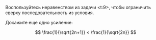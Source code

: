 Воспользуйтесь неравенством из задачи <t:9>, чтобы ограничить сверху последовательность из условия.

Докажите еще одно усиление:

$$ \frac{1}{\sqrt{2n+1}} < \frac{1}{\sqrt{2n}} $$